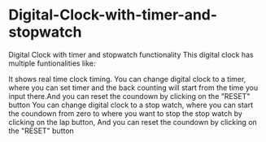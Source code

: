 # Digital-Clock-with-timer-and-stopwatch

Digital Clock with timer and stopwatch functionality This digital clock has multiple funtionalities like:

It shows real time clock timing.
You can change digital clock to a timer, where you can set timer and the back counting will start from the time you input there.And you can reset the coundown by clicking on the "RESET" button
You can change digital clock to a stop watch, where you can start the coundown from zero to where you want to stop the stop watch by clicking on the lap button, And you can reset the coundown by clicking on the "RESET" button
